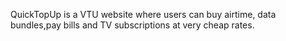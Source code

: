 QuickTopUp is a VTU website where users can buy airtime, data bundles,pay bills and TV subscriptions at very cheap rates.
